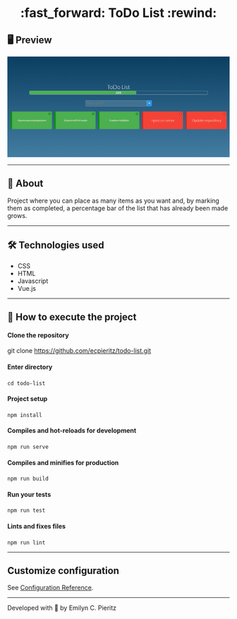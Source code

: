 <h1 align = "center"> :fast_forward: ToDo List :rewind: </h1>

## 🖥 Preview
<p align = "center">
   <img src = "https://raw.githubusercontent.com/ecpieritz/todo-list/main/public/todo-list-print.png" width = "800">
  
</p>

---

## 📖 About
<p>Project where you can place as many items as you want and, by marking them as completed, a percentage bar of the list that has already been made grows.</p>

---

## 🛠 Technologies used
- CSS
- HTML
- Javascript
- Vue.js

---


## 🚀 How to execute the project
#### Clone the repository
git clone https://github.com/ecpieritz/todo-list.git

#### Enter directory
`cd todo-list`

#### Project setup
`npm install`

#### Compiles and hot-reloads for development
`npm run serve`

#### Compiles and minifies for production
`npm run build`

#### Run your tests
`npm run test`

#### Lints and fixes files
`npm run lint`

---
## Customize configuration
See [Configuration Reference](https://cli.vuejs.org/config/).

---
Developed with 💙 by Emilyn C. Pieritz
